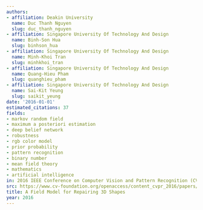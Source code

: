 ```yaml
---
authors:
- affiliation: Deakin University
  name: Duc Thanh Nguyen
  slug: duc_thanh_nguyen
- affiliation: Singapore University Of Technology And Design
  name: Binh-Son Hua
  slug: binhson_hua
- affiliation: Singapore University Of Technology And Design
  name: Minh-Khoi Tran
  slug: minhkhoi_tran
- affiliation: Singapore University Of Technology And Design
  name: Quang-Hieu Pham
  slug: quanghieu_pham
- affiliation: Singapore University Of Technology And Design
  name: Sai-Kit Yeung
  slug: saikit_yeung
date: '2016-01-01'
estimated_citations: 37
fields:
- markov random field
- maximum a posteriori estimation
- deep belief network
- robustness
- rgb color model
- prior probability
- pattern recognition
- binary number
- mean field theory
- mathematics
- artificial intelligence
in: 2016 IEEE Conference on Computer Vision and Pattern Recognition (CVPR)
src: https://www.cv-foundation.org/openaccess/content_cvpr_2016/papers/Nguyen_A_Field_Model_CVPR_2016_paper.pdf
title: A Field Model for Repairing 3D Shapes
year: 2016
---
```

